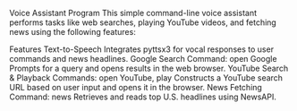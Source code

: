 Voice Assistant Program
This simple command-line voice assistant performs tasks like web searches, playing YouTube videos, and fetching news using the following features:

Features
Text-to-Speech
Integrates pyttsx3 for vocal responses to user commands and news headlines.
Google Search
Command: open Google
Prompts for a query and opens results in the web browser.
YouTube Search & Playback
Commands: open YouTube, play
Constructs a YouTube search URL based on user input and opens it in the browser.
News Fetching
Command: news
Retrieves and reads top U.S. headlines using NewsAPI.
